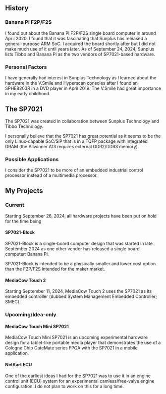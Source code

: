 
## History

### Banana Pi F2P/F2S
I found out about the Banana Pi F2P/F2S single board computer in around April 2020. I found that it was fascinating that Sunplus has released a general-purpose ARM SoC. I acquired the board shortly after but I did not make much use of it until years later. As of September 24, 2024, Sunplus lists Tibbo and Banana Pi as the two vendors of SP7021-based hardware.

### Personal Factors
I have generally had interest in Sunplus Technology as I learned about the hardware in the V.Smile and Hyperscan consoles after I found an SPHE8203R in a DVD player in April 2019. The V.Smile had great importance in my early childhood. 

## The SP7021
The SP7021 was created in collaboration between Sunplus Technology and Tibbo Technology. 

I personally believe that the SP7021 has great potential as it seems to be the only Linux-capable SoC/SiP that is in a TQFP package with integrated DRAM (the Allwinner A13 requires external DDR2/DDR3 memory). 

### Possible Applications
I consider the SP7021 to be more of an embedded industrial control processor instead of a multimedia processor.

## My Projects

### Current
Starting September 26, 2024, all hardware projects have been put on hold for the time being

#### SP7021-Block
SP7021-Block is a single-board computer design that was started in late September 2024 as one other vendor has released a single board computer: Banana Pi. 

SP7021-Block is intended to be a physically smaller and lower cost option than the F2P/F2S intended for the maker market. 

#### MediaCow Touch 2
Starting September 11, 2024, MediaCow Touch 2 uses the SP7021 as its embedded controller (dubbed System Management Embedded Controller; SMEC). 

### Upcoming/Idea-only

#### MediaCow Touch Mini SP7021
MediaCow Touch Mini SP7021 is an upcoming experimental hardware design for a tablet-like portable media player that demonstrates the use of a Cologne Chip GateMate series FPGA with the SP7021 in a mobile application.

#### NetKart ECU
One of the earliest ideas I had for the SP7021 was to use it in an engine control unit (ECU) system for an experimental camless/free-valve engine configuration. I do not plan to work on this for a long time. 


